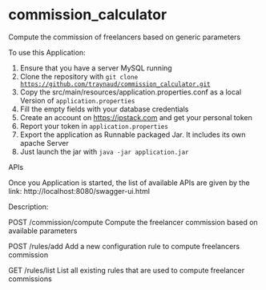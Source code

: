 # commission_calculator
Compute the commission of freelancers based on generic parameters

To use this Application:

1. Ensure that you have a server MySQL running
2. Clone the repository with <code>git clone https://github.com/traynaud/commission_calculator.git</code>
3. Copy the src/main/resources/application.properties.conf as a local Version of <code>application.properties</code>
4. Fill the empty fields with your database credentials
5. Create an account on https://ipstack.com and get your personal token
6. Report your token in <code>application.properties</code>
7. Export the application as Runnable packaged Jar. It includes its own apache Server
8. Just launch the jar with  <code>java -jar application.jar</code>

APIs

Once you Application is started, the list of available APIs are given by the link: http://localhost:8080/swagger-ui.html

Description:

POST /commission/compute
Compute the freelancer commission based on available parameters

POST /rules/add
Add a new configuration rule to compute freelancers commission

GET /rules/list
List all existing rules that are used to compute freelancer commissions
